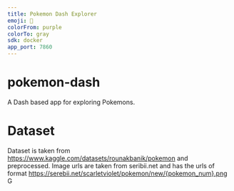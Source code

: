 ```yaml
---
title: Pokemon Dash Explorer
emoji: 🦄
colorFrom: purple
colorTo: gray
sdk: docker
app_port: 7860
---
```


# pokemon-dash

A Dash based app for exploring Pokemons.

# Dataset
Dataset is taken from https://www.kaggle.com/datasets/rounakbanik/pokemon and preprocessed.
Image urls are taken from seribii.net and has the urls of format https://serebii.net/scarletviolet/pokemon/new/{pokemon_num}.png
G
